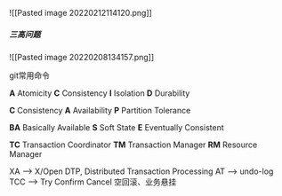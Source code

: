 ![[Pasted image 20220212114120.png]]


##### 三高问题
![[Pasted image 20220208134157.png]]

git常用命令


**A**	Atomicity
**C**	Consistency
**I**	 Isolation
**D**  Durability

**C**	Consistency
**A**	Availability
**P**	Partition Tolerance

**BA**	Basically Available
**S**	 Soft State
**E**	 Eventually Consistent

**TC**		Transaction Coordinator
**TM**		Transaction Manager
**RM**		Resource Manager

XA   -->  X/Open DTP, Distributed Transaction Processing
AT	 -->  undo-log
TCC -->  Try Confirm Cancel
空回滚、业务悬挂
